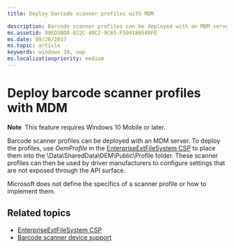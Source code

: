 ```yaml
---
title: Deploy barcode scanner profiles with MDM

description: Barcode scanner profiles can be deployed with an MDM server.
ms.assetid: 99ED3BD8-022C-40C2-9C65-F599186548FE
ms.date: 09/26/2017
ms.topic: article
keywords: windows 10, uwp
ms.localizationpriority: medium
---
```

# Deploy barcode scanner profiles with MDM

**Note**  This feature requires Windows 10 Mobile or later.

Barcode scanner profiles can be deployed with an MDM server. To deploy the profiles, use *OemProfile* in the [EnterpriseExtFileSystem CSP](https://docs.microsoft.com/windows/client-management/mdm/enterpriseextfilessystem-csp) to place them into the \\Data\\SharedData\\OEM\\Public\\Profile folder. These scanner profiles can then be used by driver manufacturers to configure settings that are not exposed through the API surface.

Microsoft does not define the specifics of a scanner profile or how to implement them.

## Related topics
- [EnterpriseExtFileSystem CSP](https://docs.microsoft.com/windows/client-management/mdm/enterpriseextfilessystem-csp)
- [Barcode scanner device support](https://docs.microsoft.com/en-us/windows/uwp/devices-sensors/pos-device-support#barcode-scanner)